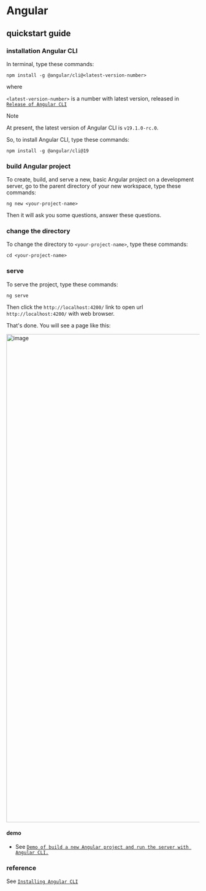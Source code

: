 # Angular
## quickstart guide
### installation Angular CLI
In terminal, type these commands:

```
npm install -g @angular/cli@<latest-version-number>
```

where 

`<latest-version-number>` is a number with latest version, released in [`Release of Angular CLI`](https://github.com/angular/angular-cli/releases)

> [!NOTE]
> At present, the latest version of Angular CLI is `v19.1.0-rc.0`.
>
> So, to install Angular CLI, type these commands:
>
> ```
> npm install -g @angular/cli@19 
> ```

### build Angular project
To create, build, and serve a new, basic Angular project on a development server, go to the parent directory of your new workspace, type these commands:

```
ng new <your-project-name>
```

Then it will ask you some questions, answer these questions.

### change the directory
To change the directory to `<your-project-name>`, type these commands:

```
cd <your-project-name>
```

### serve
To serve the project, type these commands:

```
ng serve
```

Then click the `http://localhost:4200/` link to open url `http://localhost:4200/` with web browser.

That's done. You will see a page like this:

<img width="1274" alt="image" src="https://github.com/user-attachments/assets/9201256b-b369-495c-bbb3-8ab7020491da" />

#### demo
+ See [`Demo of build a new Angular project and run the server with Angular CLI.`](https://youtu.be/0oXjoliL81I)
  
### reference
See [`Installing Angular CLI`](https://v17.angular.io/cli#installing-angular-cli)
